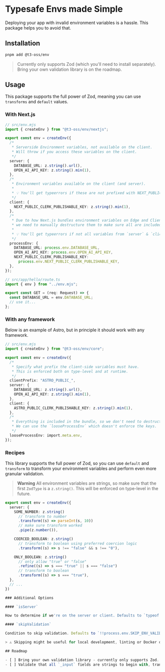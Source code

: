 # Typesafe Envs made Simple

Deploying your app with invalid environment variables is a hassle. This package helps you to avoid that.

## Installation

```bash
pnpm add @t3-oss/env
```

> Currently only supports Zod (which you'll need to install separately). Bring your own validation library is on the roadmap.

## Usage

This package supports the full power of Zod, meaning you can use `transforms` and `default` values.

### With Next.js

```ts
// src/env.mjs
import { createEnv } from "@t3-oss/env/nextjs";

export const env = createEnv({
  /*
   * Serverside Environment variables, not available on the client.
   * Will throw if you access these variables on the client.
   */
  server: {
    DATABASE_URL: z.string().url(),
    OPEN_AI_API_KEY: z.string().min(1),
  },
  /*
   * Environment variables available on the client (and server).
   *
   * 💡 You'll get typeerrors if these are not prefixed with NEXT_PUBLIC_.
   */
  client: {
    NEXT_PUBLIC_CLERK_PUBLISHABLE_KEY: z.string().min(1),
  },
  /*
   * Due to how Next.js bundles environment variables on Edge and Client,
   * we need to manually destructure them to make sure all are included in bundle.
   *
   * 💡 You'll get typeerrors if not all variables from `server` & `client` are included here.
   */
  processEnv: {
    DATABASE_URL: process.env.DATABASE_URL,
    OPEN_AI_API_KEY: process.env.OPEN_AI_API_KEY,
    NEXT_PUBLIC_CLERK_PUBLISHABLE_KEY:
      process.env.NEXT_PUBLIC_CLERK_PUBLISHABLE_KEY,
  },
});

// src/app/hello/route.ts
import { env } from "../env.mjs";

export const GET = (req: Request) => {
  const DATABASE_URL = env.DATABASE_URL;
  // use it...
};
```

### With any framework

Below is an example of Astro, but in principle it should work with any framework.

```ts
// src/env.mjs
import { createEnv } from "@t3-oss/env/core";

export const env = createEnv({
  /*
   * Specify what prefix the client-side variables must have.
   * This is enforced both on type-level and at runtime.
   */
  clientPrefix: "ASTRO_PUBLIC_",
  server: {
    DATABASE_URL: z.string().url(),
    OPEN_AI_API_KEY: z.string().min(1),
  },
  client: {
    ASTRO_PUBLIC_CLERK_PUBLISHABLE_KEY: z.string().min(1),
  },
  /*
   * Everything is included in the bundle, so we don't need to destructure.
   * We can use the `looseProcessEnv` which doesn't enforce the keys.
   */
  looseProcessEnv: import.meta.env,
});
```

### Recipes

This library supports the full power of Zod, so you can use `default` and `transform` to transform your environment variables and perform even more granular validation.

> **Warning**
> All environment variables are strings, so make sure that the first `ZodType` is a `z.string()`. This will be enforced on type-level in the future.

```ts
export const env = createEnv({
  server: {
    SOME_NUMBER: z.string()
      // transform to number
      .transform((s) => parseInt(s, 10))
      // make sure transform worked
      .pipe(z.number()),

    COERCED_BOOLEAN: z.string()
      // transform to boolean using preferred coercion logic
      .transform((s) => s !== "false" && s !== "0"),

    ONLY_BOOLEAN: z.string()
      // only allow "true" or "false"
      .refine((s) => s === "true" || s === "false")
      // transform to boolean
      .transform((s) => s === "true"),
  },
  // ...
})

### Additional Options

#### `isServer`

How to determine if we're on the server or client. Defaults to `typeof window === 'undefined'`.

#### `skipValidation`

Condition to skip validation. Defaults to `!!process.env.SKIP_ENV_VALIDATION && process.env.SKIP_ENV_VALIDATION !== "false" && process.env.SKIP_ENV_VALIDATION !== "0"`.

> ⚠️ Skipping might be useful for local development, linting or Docker deployments.

## Roadmap

- [ ] Bring your own validation library - currently only supports Zod.
- [ ] Validate that all `_input` fields are strings to begin with, transforms may be applied on strings.
```

